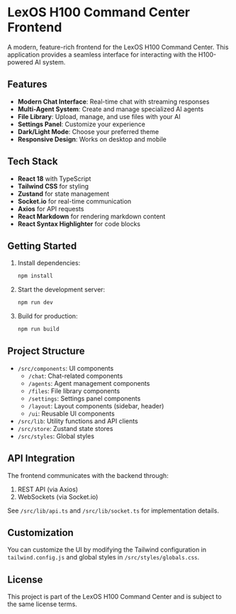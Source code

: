 # LexOS H100 Command Center Frontend

A modern, feature-rich frontend for the LexOS H100 Command Center. This application provides a seamless interface for interacting with the H100-powered AI system.

## Features

- **Modern Chat Interface**: Real-time chat with streaming responses
- **Multi-Agent System**: Create and manage specialized AI agents
- **File Library**: Upload, manage, and use files with your AI
- **Settings Panel**: Customize your experience
- **Dark/Light Mode**: Choose your preferred theme
- **Responsive Design**: Works on desktop and mobile

## Tech Stack

- **React 18** with TypeScript
- **Tailwind CSS** for styling
- **Zustand** for state management
- **Socket.io** for real-time communication
- **Axios** for API requests
- **React Markdown** for rendering markdown content
- **React Syntax Highlighter** for code blocks

## Getting Started

1. Install dependencies:
   ```bash
   npm install
   ```

2. Start the development server:
   ```bash
   npm run dev
   ```

3. Build for production:
   ```bash
   npm run build
   ```

## Project Structure

- `/src/components`: UI components
  - `/chat`: Chat-related components
  - `/agents`: Agent management components
  - `/files`: File library components
  - `/settings`: Settings panel components
  - `/layout`: Layout components (sidebar, header)
  - `/ui`: Reusable UI components
- `/src/lib`: Utility functions and API clients
- `/src/store`: Zustand state stores
- `/src/styles`: Global styles

## API Integration

The frontend communicates with the backend through:

1. REST API (via Axios)
2. WebSockets (via Socket.io)

See `/src/lib/api.ts` and `/src/lib/socket.ts` for implementation details.

## Customization

You can customize the UI by modifying the Tailwind configuration in `tailwind.config.js` and global styles in `/src/styles/globals.css`.

## License

This project is part of the LexOS H100 Command Center and is subject to the same license terms.

